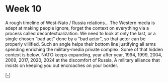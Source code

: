 # Week 10


A rough timeline of West-Nato / Russia relations... The Western media
is adept at making people ignore, forget the context on everything via
a process called decontextualization. We need to look at only the
last, or a single chosen "bad act" done by a "bad actor", so that
actor can be properly villified. Such an angle helps their bottom line
justifying all arms spending enriching the military-media private
complex. Some of that hidden context is below. NATO keeps expanding,
year after year, 1994, 1999, 2004, 2009, 2017, 2020, 2024 at the
discomfort of Russia.  A military alliance that insists on keeping you
out encroaches on your border. 

[[-]](../../2025/03/nato-russia-timeline.html)
